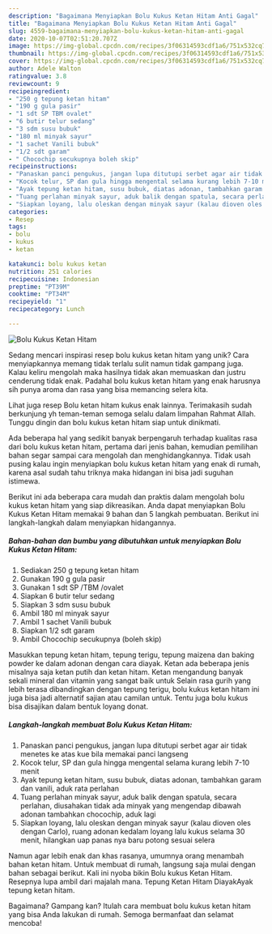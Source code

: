 ```yaml
---
description: "Bagaimana Menyiapkan Bolu Kukus Ketan Hitam Anti Gagal"
title: "Bagaimana Menyiapkan Bolu Kukus Ketan Hitam Anti Gagal"
slug: 4559-bagaimana-menyiapkan-bolu-kukus-ketan-hitam-anti-gagal
date: 2020-10-07T02:51:20.707Z
image: https://img-global.cpcdn.com/recipes/3f06314593cdf1a6/751x532cq70/bolu-kukus-ketan-hitam-foto-resep-utama.jpg
thumbnail: https://img-global.cpcdn.com/recipes/3f06314593cdf1a6/751x532cq70/bolu-kukus-ketan-hitam-foto-resep-utama.jpg
cover: https://img-global.cpcdn.com/recipes/3f06314593cdf1a6/751x532cq70/bolu-kukus-ketan-hitam-foto-resep-utama.jpg
author: Adele Walton
ratingvalue: 3.8
reviewcount: 9
recipeingredient:
- "250 g tepung ketan hitam"
- "190 g gula pasir"
- "1 sdt SP TBM ovalet"
- "6 butir telur sedang"
- "3 sdm susu bubuk"
- "180 ml minyak sayur"
- "1 sachet Vanili bubuk"
- "1/2 sdt garam"
- " Chocochip secukupnya boleh skip"
recipeinstructions:
- "Panaskan panci pengukus, jangan lupa ditutupi serbet agar air tidak menetes ke atas kue bila memakai panci langseng"
- "Kocok telur, SP dan gula hingga mengental selama kurang lebih 7-10 menit"
- "Ayak tepung ketan hitam, susu bubuk, diatas adonan, tambahkan garam dan vanili, aduk rata perlahan"
- "Tuang perlahan minyak sayur, aduk balik dengan spatula, secara perlahan, diusahakan tidak ada minyak yang mengendap dibawah adonan tambahkan chocochip, aduk lagi"
- "Siapkan loyang, lalu oleskan dengan minyak sayur (kalau dioven oles dengan Carlo), ruang adonan kedalam loyang lalu kukus selama 30 menit, hilangkan uap panas nya baru potong sesuai selera"
categories:
- Resep
tags:
- bolu
- kukus
- ketan

katakunci: bolu kukus ketan 
nutrition: 251 calories
recipecuisine: Indonesian
preptime: "PT39M"
cooktime: "PT34M"
recipeyield: "1"
recipecategory: Lunch

---
```



![Bolu Kukus Ketan Hitam](https://img-global.cpcdn.com/recipes/3f06314593cdf1a6/751x532cq70/bolu-kukus-ketan-hitam-foto-resep-utama.jpg)

Sedang mencari inspirasi resep bolu kukus ketan hitam yang unik? Cara menyiapkannya memang tidak terlalu sulit namun tidak gampang juga. Kalau keliru mengolah maka hasilnya tidak akan memuaskan dan justru cenderung tidak enak. Padahal bolu kukus ketan hitam yang enak harusnya sih punya aroma dan rasa yang bisa memancing selera kita.

Lihat juga resep Bolu ketan hitam kukus enak lainnya. Terimakasih sudah berkunjung yh teman-teman semoga selalu dalam limpahan Rahmat Allah. Tunggu dingin dan bolu kukus ketan hitam siap untuk dinikmati.

Ada beberapa hal yang sedikit banyak berpengaruh terhadap kualitas rasa dari bolu kukus ketan hitam, pertama dari jenis bahan, kemudian pemilihan bahan segar sampai cara mengolah dan menghidangkannya. Tidak usah pusing kalau ingin menyiapkan bolu kukus ketan hitam yang enak di rumah, karena asal sudah tahu triknya maka hidangan ini bisa jadi suguhan istimewa.


Berikut ini ada beberapa cara mudah dan praktis dalam mengolah bolu kukus ketan hitam yang siap dikreasikan. Anda dapat menyiapkan Bolu Kukus Ketan Hitam memakai 9 bahan dan 5 langkah pembuatan. Berikut ini langkah-langkah dalam menyiapkan hidangannya.

<!--inarticleads1-->

##### Bahan-bahan dan bumbu yang dibutuhkan untuk menyiapkan Bolu Kukus Ketan Hitam:

1. Sediakan 250 g tepung ketan hitam
1. Gunakan 190 g gula pasir
1. Gunakan 1 sdt SP /TBM /ovalet
1. Siapkan 6 butir telur sedang
1. Siapkan 3 sdm susu bubuk
1. Ambil 180 ml minyak sayur
1. Ambil 1 sachet Vanili bubuk
1. Siapkan 1/2 sdt garam
1. Ambil  Chocochip secukupnya (boleh skip)


Masukkan tepung ketan hitam, tepung terigu, tepung maizena dan baking powder ke dalam adonan dengan cara diayak. Ketan ada beberapa jenis misalnya saja ketan putih dan ketan hitam. Ketan mengandung banyak sekali mineral dan vitamin yang sangat baik untuk Selain rasa gurih yang lebih terasa dibandingkan dengan tepung terigu, bolu kukus ketan hitam ini juga bisa jadi alternatif sajian atau camilan untuk. Tentu juga bolu kukus bisa disajikan dalam bentuk loyang donat. 

<!--inarticleads2-->

##### Langkah-langkah membuat Bolu Kukus Ketan Hitam:

1. Panaskan panci pengukus, jangan lupa ditutupi serbet agar air tidak menetes ke atas kue bila memakai panci langseng
1. Kocok telur, SP dan gula hingga mengental selama kurang lebih 7-10 menit
1. Ayak tepung ketan hitam, susu bubuk, diatas adonan, tambahkan garam dan vanili, aduk rata perlahan
1. Tuang perlahan minyak sayur, aduk balik dengan spatula, secara perlahan, diusahakan tidak ada minyak yang mengendap dibawah adonan tambahkan chocochip, aduk lagi
1. Siapkan loyang, lalu oleskan dengan minyak sayur (kalau dioven oles dengan Carlo), ruang adonan kedalam loyang lalu kukus selama 30 menit, hilangkan uap panas nya baru potong sesuai selera


Namun agar lebih enak dan khas rasanya, umumnya orang menambah bahan ketan hitam. Untuk membuat di rumah, langsung saja mulai dengan bahan sebagai berikut. Kali ini nyoba bikin Bolu kukus Ketan Hitam. Resepnya lupa ambil dari majalah mana. Tepung Ketan Hitam DiayakAyak tepung ketan hitam. 

Bagaimana? Gampang kan? Itulah cara membuat bolu kukus ketan hitam yang bisa Anda lakukan di rumah. Semoga bermanfaat dan selamat mencoba!
